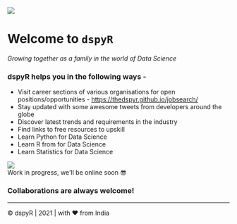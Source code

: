 ![](https://komarev.com/ghpvc/?username=thedspyr&color=red)
# Welcome to `dspyR`
*Growing together as a family in the world of Data Science*

### dspyR helps you in the following ways - 

* Visit career sections of various organisations for open positions/opportunities - https://thedspyr.github.io/jobsearch/
* Stay updated with some awesome tweets from developers around the globe
* Discover latest trends and requirements in the industry
* Find links to free resources to upskill
* Learn Python for Data Science
* Learn R from  for Data Science
* Learn Statistics for Data Science

![](https://book.giflingua.com/images/origin/work-in-progress.gif)
<br>
Work in progress, we'll be online soon 😎

### Collaborations are always welcome!

<hr>
© dspyR | 2021 | with ❤️ from India 
